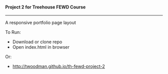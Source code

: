 #### Project 2 for Treehouse FEWD Course
----

A responsive portfolio page layout


To Run:
- Download or clone repo
- Open index.html in browser


Or:
- http://twoodman.github.io/th-fewd-project-2
